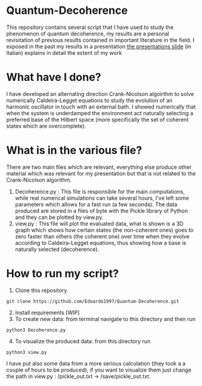 # Quantum-Decoherence

This repository contains several script that I have used to study the phenomenon of quantum decoherence, my results are a personal revisitation of previous results contained in important literature in the field. I exposed in the past my results in a presentation [the presentations slide](https://github.com/Edoardo1997/Quantum-Decoherence/blob/main/Presentation.pdf) (in Italian) explains in detail the extent of my work
# What have I done?

I have developed an alternating direction Crank-Nicolson algoirthm to solve numerically Caldeira-Legget equations to study the evolution of an harmonic oscillator in touch with an external bath. I showed numerically that when the system is underdamped the environment act naturally selecting a preferred base of the Hilbert space (more specifically the set of coherent states which are overcomplete).
# What is in the various file?

There are two main files which are relevant, everything else produce other material which was relevant for my presentation but that is not related to the Crank-Nicolson algorithm.
1. Decoherence.py : This file is responsible for the main computations, while real numerical simulations can take several hours, I've left some parameters which allows for a fast run (a few seconds). The data produced are stored in a files of byte with the Pickle library of Python and they can be plotted by view.py.
2. view.py : This file will plot the evaluated data, what is shown is a 3D graph which shows how certain states (the non-coherent ones) goes to zero faster than others (the coherent one) over time when they evolve according to Caldeira-Legget equations, thus showing how a base is naturally selected (decoherence).

# How to run my script?
1. Clone this repository
```
git clone https://github.com/Edoardo1997/Quantum-Decoherence.git
```
2. Install requirements [WIP]
3. To create new data: from terminal navigate to this directory and then run 
```
python3 Decoherence.py
```
4. To visualize the produced data: from this directory run
```
python3 view.py
```
I have put also some data from a more serious calculation (they took a a couple of hours to be produced), if you want to visualize them just change the path in view.py : /pickle_out.txt -> /save/pickle_out.txt. 

